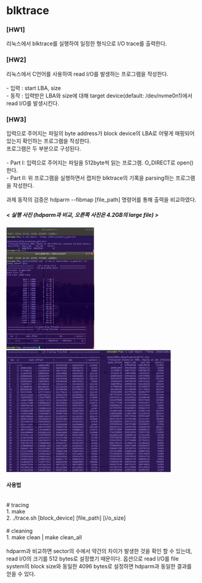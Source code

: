 # blktrace

### [HW1]
리눅스에서 blktrace를 실행하여 일정한 형식으로 I/O trace를 출력한다.

### [HW2]
리눅스에서 C언어를 사용하여 read I/O를 발생하는 프로그램을 작성한다. <br>
<br> - 입력 : start LBA, size
<br> - 동작 : 입력받은 LBA와 size에 대해 target device(default: /dev/nvme0n1)에서 read I/O를 발생시킨다.

### [HW3]
입력으로 주어지는 파일의 byte address가 block device의 LBA로 어떻게 매핑되어 있는지 확인하는 프로그램을 작성한다.
<br> 프로그램은 두 부분으로 구성된다. <br>
<br> - Part I: 입력으로 주어지는 파일을 512byte씩 읽는 프로그램. O_DIRECT로 open()한다.
<br> - Part II: 위 프로그램을 실행하면서 캡처한 blktrace의 기록을 parsing하는 프로그램을 작성한다. <br>
<br> 과제 동작의 검증은 hdparm --fibmap [file_path] 명령어를 통해 출력을 비교하였다. <br>
##### < 실행 사진 (hdparm과 비교, 오른쪽 사진은 4.2GB의 large file) >
<div>
<img src="./hw3/images/screenshot.png" height="320px"></img>
<img src="./hw3/images/large_file.png" height="320px"></img>
</div>

#### 사용법
<br> # tracing
<br> 1. make
<br> 2. ./trace.sh [block_device] [file_path] [i/o_size] </br>
<br> # cleaning
<br> 1. make clean | make clean_all </br>
<br> hdparm과 비교하면 sector의 수에서 약간의 차이가 발생한 것을 확인 할 수 있는데, read I/O의 크기를 512 bytes로 설정했기 때문이다. 옵션으로 read I/O를 file system의 block size와 동일한 4096 bytes로 설정하면 hdparm과 동일한 결과를 얻을 수 있다.

